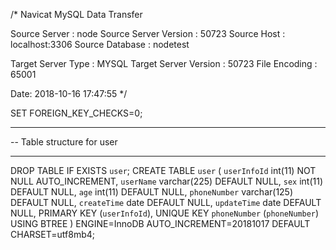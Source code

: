 /*
Navicat MySQL Data Transfer

Source Server         : node
Source Server Version : 50723
Source Host           : localhost:3306
Source Database       : nodetest

Target Server Type    : MYSQL
Target Server Version : 50723
File Encoding         : 65001

Date: 2018-10-16 17:47:55
*/

SET FOREIGN_KEY_CHECKS=0;

-- ----------------------------
-- Table structure for user
-- ----------------------------
DROP TABLE IF EXISTS `user`;
CREATE TABLE `user` (
  `userInfoId` int(11) NOT NULL AUTO_INCREMENT,
  `userName` varchar(225) DEFAULT NULL,
  `sex` int(11) DEFAULT NULL,
  `age` int(11) DEFAULT NULL,
  `phoneNumber` varchar(125) DEFAULT NULL,
  `createTime` date DEFAULT NULL,
  `updateTime` date DEFAULT NULL,
  PRIMARY KEY (`userInfoId`),
  UNIQUE KEY `phoneNumber` (`phoneNumber`) USING BTREE
) ENGINE=InnoDB AUTO_INCREMENT=20181017 DEFAULT CHARSET=utf8mb4;
